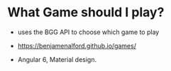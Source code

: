 # What Game should I play?
- uses the BGG API to choose which game to play
- https://benjamenalford.github.io/games/


- Angular 6, Material design. 
